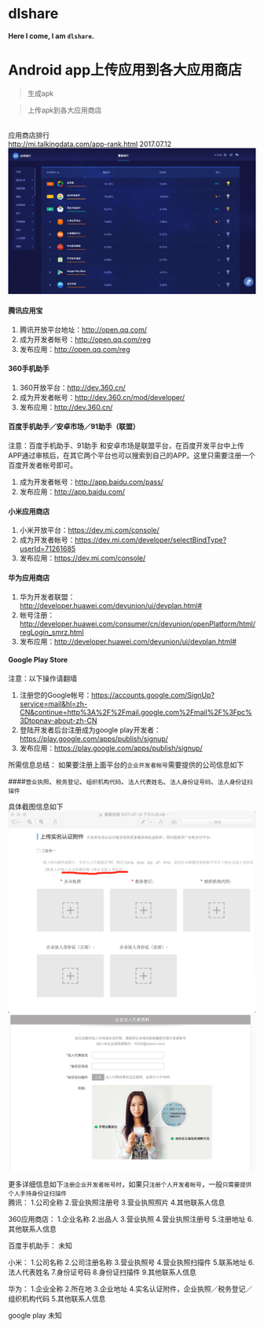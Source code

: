 # dlshare
#### Here I come, I am `dlshare`.
Android app上传应用到各大应用商店
=======
> 生成apk

> 上传apk到各大应用商店

<br>应用商店排行<br>
http://mi.talkingdata.com/app-rank.html
2017.07.12
![image](https://github.com/dlshare/dlshare/blob/master/screenshot/third_party_android_app_store.png)
#### 腾讯应用宝
1. 腾讯开放平台地址：http://open.qq.com/﻿
2. 成为开发者帐号：http://open.qq.com/reg
3. 发布应用：http://open.qq.com/reg
#### 360手机助手
1. 360开放平台：http://dev.360.cn/
2. 成为开发者帐号：http://dev.360.cn/mod/developer/
3. 发布应用：http://dev.360.cn/
#### 百度手机助手／安卓市场／91助手（联盟）
注意：百度手机助手、91助手 和安卓市场是联盟平台，在百度开发平台中上传APP通过审核后，在其它两个平台也可以搜索到自己的APP。这里只需要注册一个百度开发者帐号即可。
1. 成为开发者帐号：http://app.baidu.com/pass/
2. 发布应用：http://app.baidu.com/
#### 小米应用商店
1. 小米开放平台：https://dev.mi.com/console/
2. 成为开发者帐号：https://dev.mi.com/developer/selectBindType?userId=71261685
3. 发布应用：https://dev.mi.com/console/
#### 华为应用商店
1. 华为开发者联盟：http://developer.huawei.com/devunion/ui/devplan.html#
2. 帐号注册：http://developer.huawei.com/consumer/cn/devunion/openPlatform/html/regLogin_smrz.html
3. 发布应用：http://developer.huawei.com/devunion/ui/devplan.html#
#### Google Play Store
注意：以下操作请翻墙
1. 注册您的Google帐号：https://accounts.google.com/SignUp?service=mail&hl=zh-CN&continue=http%3A%2F%2Fmail.google.com%2Fmail%2F%3Fpc%3Dtopnav-about-zh-CN
2. 登陆开发者后台注册成为google play开发者：https://play.google.com/apps/publish/signup/
3. 发布应用：https://play.google.com/apps/publish/signup/
 
所需信息总结：
如果要注册上面平台的`企业开发者帐号`需要提供的公司信息如下<br>
        
####`营业执照`、`税务登记`、`组织机构代码`、`法人代表姓名`、`法人身份证号码`、`法人身份证扫描件`
        
具体截图信息如下
![image](https://github.com/dlshare/dlshare/blob/master/screenshot/huawei.png)
![image](https://github.com/dlshare/dlshare/blob/master/screenshot/xiaomi.png)

更多详细信息如下`注册企业开发者帐号时`，如果只`注册个人开发者帐号`，一般`只需要提供个人手持身份证扫描件`<br>
 腾讯：
 1.公司全称
 2.营业执照注册号
 3.营业执照照片
 4.其他联系人信息
 
 360应用商店：
 1.企业名称
 2.出品人
 3.营业执照
 4.营业执照注册号
 5.注册地址
 6.其他联系人信息
 
 百度手机助手：
 未知
 
 小米：
 1.公司名称
 2.公司注册名称
 3.营业执照号
 4.营业执照扫描件
 5.联系地址
 6.法人代表姓名
 7.身份证号码
 8.身份证扫描件
 9.其他联系人信息
 
 华为：
 1.企业全称
 2.所在地
 3.企业地址
 4.实名认证附件，企业执照／税务登记／组织机构代码
 5.其他联系人信息
 
 google play
 未知
 
 